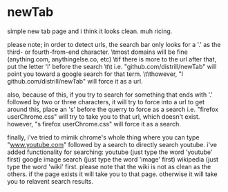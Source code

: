 newTab
======
simple new tab page and i think it looks clean. muh ricing.

please note; in order to detect urls, the search bar only looks for a '.' as the third- or fourth-from-end character.
  \tmost domains will be fine (anything.com, anythingelse.co, etc)
  \tif there is more to the url after that, put the letter 'l' before the search
   \t\t i.e. "github.com/distrill/newTab" will point you toward a google search for that term.
    \t\thowever, "l github.com/distrill/newTab" will force it as a url.

also, because of this, if you try to search for something that ends with '.' followed by two or three characters, it will try to force into a url
  to get around this, place an 's' before the querry to force as a search
    i.e. "firefox userChrome.css" will try to take you to that url, which doesn't exist.
    however, "s firefox userChrome.css" will force it as a search.
  
finally, i've tried to mimik chrome's whole thing where you can type "www.youtube.com" followed by a search to directly search youtube.
i've added functionality for searching:
  youtube (just type the word 'youtube' first)
  google image search (just type the word 'image' first)
  wikipedia (just type the word 'wiki' first.
    please note that the wiki is not as clean as the others. if the page exists it will take you to that page. otherwise it will take you to relavent search results.
